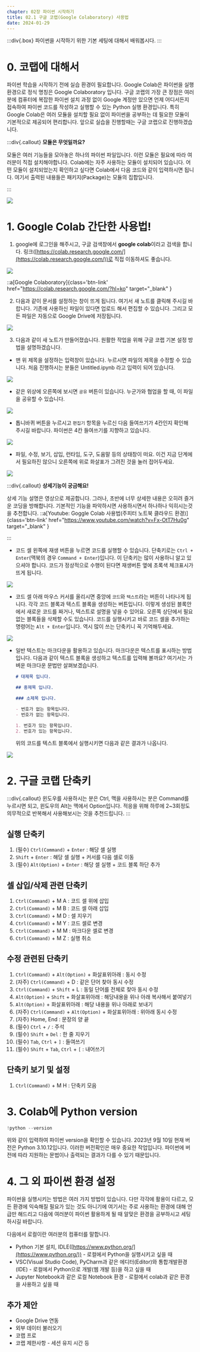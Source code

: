 ```yaml
---
chapter: 02장 파이썬 시작하기
title: 02.1 구글 코랩(Google Colaboratory) 사용법
date: 2024-01-29
---
```


:::div{.box}
파이썬을 시작하기 위한 기본 세팅에 대해서 배워봅시다.
:::

# 0. 코랩에 대해서

파이썬 학습을 시작하기 전에 실습 환경이 필요합니다. Google Colab은 파이썬을 실행 환경으로 정식 명칭은 Google Colaboratory 입니다. 구글 코랩의 가장 큰 장점은 여러분에 컴퓨터에 복잡한 파이썬 설치 과정 없이 Google 계정만 있으면 언제 어디서든지 접속하여 파이썬 코드를 작성하고 실행할 수 있는 Python 실행 환경입니다. 특히 Google Colab은 여러 모듈을 설치할 필요 없이 파이썬을 공부하는 데 필요한 모듈이 기본적으로 제공되어 편리합니다. 앞으로 실습을 진행할때는 구글 코랩으로 진행하겠습니다.

:::div{.callout}
**모듈은 무엇일까요?**

모듈은 여러 기능들을 모아놓은 하나의 파이썬 파일입니다. 이런 모듈은 필요에 따라 여러분이 직접 설치해야합니다. Colab에는 자주 사용하는 모듈이 설치되어 있습니다. 어떤 모듈이 설치되었는지 확인하고 싶다면 Colab에서 다음 코드와 같이 입력하시면 됩니다. 여기서 출력된 내용들은 패키지(Package)는 모듈의 집합입니다.

:::

![](/images/python/chapter02/chapter02-1-1.png)

# 1. Google Colab 간단한 사용법!

1. google에 로그인을 해주시고, 구글 검색창에서 **google colab**이라고 검색을 합니다. 링크([https://colab.research.google.com/](https://colab.research.google.com/))로 직접 이동하셔도 좋습니다.

![](/images/python/chapter02/chapter02-1-2.png)

::a[Google Colaboratory]{class='btn-link' href="https://colab.research.google.com/?hl=ko" target="\_blank" }

2. 다음과 같이 문서를 설정하는 창이 뜨게 됩니다. 여기서 새 노트를 클릭해 주시길 바랍니다. 기존에 사용하신 파일이 있다면 업로드 해서 편집할 수 있습니다. 그리고 모든 파일은 자동으로 Google Drive에 저장됩니다.

![](/images/python/chapter02/chapter02-1-3.png)

3. 다음과 같이 새 노트가 만들어졌습니다. 원활한 작업을 위해 구글 코랩 기본 설정 방법을 설명하겠습니다.

- 맨 위 제목을 설정하는 입력창이 있습니다. 누르시면 파일의 제목을 수정할 수 있습니다. 처음 진행하시는 분들은 Untitled.ipynb 라고 입력이 되어 있습니다.

![](/images/python/chapter02/chapter02-1-4.png)

- 같은 위상에 오른쪽에 보시면 `공유` 버튼이 있습니다. 누군가와 협업을 할 때, 이 파일을 공유할 수 있습니다.

![](/images/python/chapter02/chapter02-1-5.png)

- 톱니바퀴 버튼을 누르시고 `편집기` 항목을 누르신 다음 들여쓰기가 4칸인지 확인해 주시길 바랍니다. 파이썬은 4칸 들여쓰기를 지향하고 있습니다.

![](/images/python/chapter02/chapter02-1-6.png)

- 파일, 수정, 보기, 삽입, 런타임, 도구, 도움말 등의 상태창이 떠요. 이건 지금 단계에서 필요하진 않으니 오른쪽에 위로 화살표가 그려진 것을 눌러 접어두세요.

![](/images/python/chapter02/chapter02-1-7.png)

:::div{.callout}
**상세기능이 궁금해요!**

상세 기능 설명은 영상으로 제공합니다. 그러나, 초반에 너무 상세한 내용은 오히려 즐거운 코딩을 방해합니다. 기본적인 기능을 파악하시면 사용하시면서 하나하나 익히시는것을 추천합니다.
::a[Youtube: Goggle Colab 사용법(주피터 노트북 클라우드 환경)]{class='btn-link' href="https://www.youtube.com/watch?v=Fx-OtT7Hu0g" target="\_blank" }

:::

- 코드 셀 왼쪽에 재생 버튼을 누르면 코드를 실행할 수 있습니다. 단축키로는 `Ctrl + Enter`(맥북의 경우 `Command + Enter`)입니다. 이 단축키는 많이 사용하니 알고 있으셔야 합니다. 코드가 정상적으로 수행이 된다면 재생버튼 옆에 초록색 체크표시가 뜨게 됩니다.

![](/images/python/chapter02/chapter02-1-8.png)

- 코드 셀 아래 마우스 커서를 올리시면 중앙에 `코드`와 `텍스트`라는 버튼이 나타나게 됩니다. 각각 코드 블록과 텍스트 블록을 생성하는 버튼입니다. 이렇게 생성된 블록안에서 새로운 코드를 짜거나, 텍스트로 설명을 넣을 수 있어요. 오른쪽 상단에서 필요없는 블록들을 삭제할 수도 있습니다.
  코드를 실행시키고 바로 코드 셀을 추가하는 명령어는 `Alt + Enter`입니다. 역시 많이 쓰는 단축키니 꼭 기억해두세요.

![](/images/python/chapter02/chapter02-1-9.png)

- 일반 텍스트는 마크다운을 활용하고 있습니다. 마크다운은 텍스트를 표시하는 방법입니다. 다음과 같이 텍스트 블록을 생성하고 텍스트를 입력해 볼까요? 여기서는 가벼운 마크다운 문법만 살펴보겠습니다.

  ```markdown
  # 대제목 입니다.

  ## 중제목 입니다.

  ### 소제목 입니다.

  - 번호가 없는 항목입니다.
  - 번호가 없는 항목입니다.

  1. 번호가 있는 항목입니다.
  2. 번호가 있는 항목입니다.
  ```

  위의 코드를 텍스트 블록에서 실행시키면 다음과 같은 결과가 나옵니다.

![](/images/python/chapter02/chapter02-1-10.png)

# 2. 구글 코랩 단축키

:::div{.callout}
윈도우를 사용하시는 분은 Ctrl, 맥을 사용하시는 분은 Command를 누르시면 되고, 윈도우의 Alt는 맥에서 Option입니다.
적응을 위해 하루에 2~3회정도 의무적으로 반복해서 사용해보시는 것을 추천드립니다.
:::

## 실행 단축키

1. (필수) `Ctrl(Command)` + `Enter` : 해당 셀 실행
2. `Shift` + `Enter` : 해당 셀 실행 + 커서를 다음 셀로 이동
3. (필수) `Alt(Option)` + `Enter` : 해당 셀 실행 + 코드 블록 하단 추가

## 셀 삽입/삭제 관련 단축키

1. `Ctrl(Command)` + M A : 코드 셀 위에 삽입
2. `Ctrl(Command)` + M B : 코드 셀 아래 삽입
3. `Ctrl(Command)` + M D : 셀 지우기
4. `Ctrl(Command)` + M Y : 코드 셀로 변경
5. `Ctrl(Command)` + M M : 마크다운 셀로 변경
6. `Ctrl(Command)` + M Z : 실행 취소

## 수정 관련된 단축키

1. `Ctrl(Command)` + `Alt(Option)` + 화살표위아래 : 동시 수정
2. (자주) `Ctrl(Command)` + D : 같은 단어 찾아 동시 수정
3. `Ctrl(Command)` + `Shift` + L : 동일 단어를 전체로 찾아 동시 수정
4. `Alt(Option)` + `Shift` + 화살표위아래 : 해당내용을 위나 아래 복사해서 붙여넣기
5. `Alt(Option)` + 화살표위아래 : 해당 내용을 위나 아래로 보내기
6. (자주) `Ctrl(Command)` + `Alt(Option)` + 화살표위아래 : 위아래 동시 수정
7. (자주) Home, End : 문장의 양 끝
8. (필수) `Ctrl` + `/` : 주석
9. (필수) `Shift` + `Del` : 한 줄 지우기
10. (필수) `Tab`, `Ctrl` + `]` : 들여쓰기
11. (필수) `Shift` + `Tab`, `Ctrl` + `[` : 내어쓰기

## 단축키 보기 및 설정

1. `Ctrl(Command)` + M H : 단축키 모음

# 3. Colab에 Python version

```python
!python --version
```

위와 같이 입력하여 파이썬 version을 확인할 수 있습니다. 2023년 9월 10일 현재 버전은 Python 3.10.12입니다. 이러한 버전확인은 매우 중요한 작업입니다. 파이썬에 버전에 따라 지원하는 문법이나 출력되는 결과가 다를 수 있기 때문입니다.

# 4. 그 외 파이썬 환경 설정

파이썬을 실행시키는 방법은 여러 가지 방법이 있습니다. 다만 각각에 활용이 다르고, 모든 환경에 익숙해질 필요가 있는 것도 아니기에 여기서는 주로 사용하는 환경에 대해 언급만 해드리고 다음에 여러분이 파이썬 활용하게 될 때 알맞은 환경을 공부하시고 세팅하시길 바랍니다.

다음에서 로컬이란 여러분의 컴퓨터를 말합니다.

- Python 기본 설치, IDLE([https://www.python.org/](https://www.python.org/)) - 로컬에서 Python을 실행시키고 싶을 때
- VSC(Visual Studio Code), PyCharm과 같은 에디터(Editor)와 통합개발환경(IDE) - 로컬에서 Python으로 개발(웹 개발 등)을 하고 싶을 때
- Jupyter Notebook과 같은 로컬 Notebook 환경 - 로컬에서 colab과 같은 환경을 사용하고 싶을 때

## 추가 제안

- Google Drive 연동
- 외부 데이터 불러오기
- 코랩 프로
- 코랩 제한사항 - 세션 유지 시간 등
